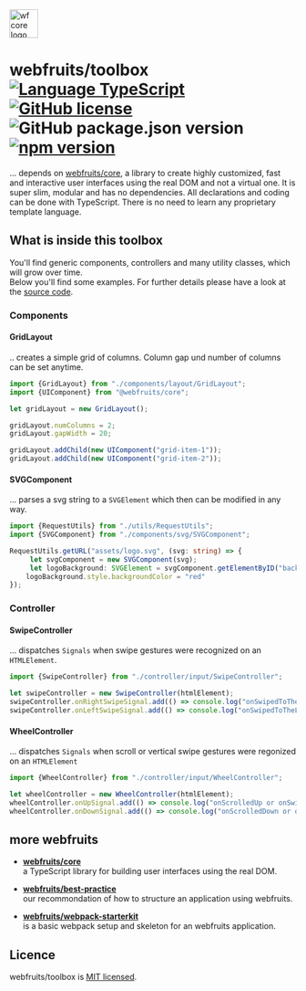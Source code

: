 <img src="https://webfruits.io/assets/wf-small-toolbox-logo.svg" alt="wf core logo" height="50px">

# webfruits/toolbox &nbsp; [![Language TypeScript](https://img.shields.io/badge/language-TypeScript-green.svg)](https://www.typescriptlang.org) [![GitHub license](https://img.shields.io/badge/license-MIT-green.svg)](./LICENSE) ![GitHub package.json version](https://img.shields.io/github/package-json/v/webfruits/toolbox.svg?color=green&label=master&logo=github) [![npm version](https://img.shields.io/npm/v/@webfruits/toolbox.svg?color=green)](https://www.npmjs.com/package/@webfruits/toolbox) 

... depends on [webfruits/core](https://github.com/webfruits/core), a library to create highly customized, fast and interactive user interfaces using the real DOM and not a virtual one. It is super slim, modular and has no dependencies. All declarations and coding can be done with TypeScript. There is no need to learn any proprietary template language.

## What is inside this toolbox
You'll find generic components, controllers and many utility classes, which will grow over time.  
Below you'll find some examples. For further details please have a look at the [source code](src).  

### Components
#### GridLayout
.. creates a simple grid of columns. Column gap und number of columns can be set anytime.  
```typescript
import {GridLayout} from "./components/layout/GridLayout";
import {UIComponent} from "@webfruits/core";

let gridLayout = new GridLayout();

gridLayout.numColumns = 2;
gridLayout.gapWidth = 20;

gridLayout.addChild(new UIComponent("grid-item-1"));
gridLayout.addChild(new UIComponent("grid-item-2"));
```
#### SVGComponent
... parses a svg string to a `SVGElement` which then can be modified in any way. 
```typescript
import {RequestUtils} from "./utils/RequestUtils";
import {SVGComponent} from "./components/svg/SVGComponent";

RequestUtils.getURL("assets/logo.svg", (svg: string) => {
     let svgComponent = new SVGComponent(svg);
     let logoBackground: SVGElement = svgComponent.getElementByID("background");
    logoBackground.style.backgroundColor = "red"
});
```
### Controller
#### SwipeController
... dispatches `Signals` when swipe gestures were recognized on an `HTMLElement`.
```typescript
import {SwipeController} from "./controller/input/SwipeController";

let swipeController = new SwipeController(htmlElement);
swipeController.onRightSwipeSignal.add(() => console.log("onSwipedToTheRight"));
swipeController.onLeftSwipeSignal.add(() => console.log("onSwipedToTheLeft"));
```
#### WheelController
... dispatches `Signals` when scroll or vertical swipe gestures were regonized on an `HTMLElement` 
```typescript
import {WheelController} from "./controller/input/WheelController";

let wheelController = new WheelController(htmlElement);
wheelController.onUpSignal.add(() => console.log("onScrolledUp or onSwipedUp"));
wheelController.onDownSignal.add(() => console.log("onScrolledDown or onSwipedDown"));
```

## more webfruits

- **[webfruits/core](https://github.com/webfruits/core)**  
a TypeScript library for building user interfaces using the real DOM.

- **[webfruits/best-practice](https://github.com/webfruits/best-practice)**  
our recommondation of how to structure an application using webfruits.

- **[webfruits/webpack-starterkit](https://github.com/webfruits/webpack-starterkit)**  
is a basic webpack setup and skeleton for an webfruits application.


## Licence
webfruits/toolbox is [MIT licensed](./LICENSE).
